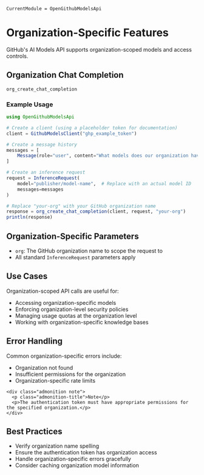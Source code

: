```@meta
CurrentModule = OpenGithubModelsApi
```
# Organization-Specific Features

GitHub's AI Models API supports organization-scoped models and access controls.

## Organization Chat Completion

```@docs
org_create_chat_completion
```

### Example Usage

```julia
using OpenGithubModelsApi

# Create a client (using a placeholder token for documentation)
client = GithubModelsClient("ghp_example_token")

# Create a message history
messages = [
    Message(role="user", content="What models does our organization have access to?")
]

# Create an inference request
request = InferenceRequest(
    model="publisher/model-name",  # Replace with an actual model ID
    messages=messages
)

# Replace "your-org" with your GitHub organization name
response = org_create_chat_completion(client, request, "your-org")
println(response)
```

## Organization-Specific Parameters

- `org`: The GitHub organization name to scope the request to
- All standard `InferenceRequest` parameters apply

## Use Cases

Organization-scoped API calls are useful for:

- Accessing organization-specific models
- Enforcing organization-level security policies
- Managing usage quotas at the organization level
- Working with organization-specific knowledge bases

## Error Handling

Common organization-specific errors include:
- Organization not found
- Insufficient permissions for the organization
- Organization-specific rate limits

```@raw html
<div class="admonition note">
  <p class="admonition-title">Note</p>
  <p>The authentication token must have appropriate permissions for the specified organization.</p>
</div>
```

## Best Practices

- Verify organization name spelling
- Ensure the authentication token has organization access
- Handle organization-specific errors gracefully
- Consider caching organization model information
